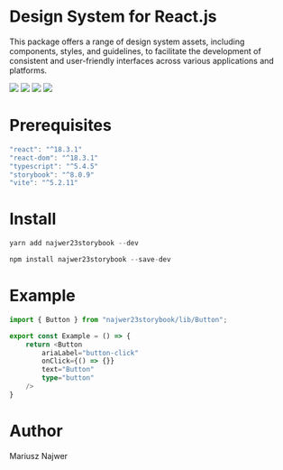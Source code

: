 
# Design System for React.js

This package offers a range of design system assets, including components, styles, and guidelines, to facilitate the development of consistent and user-friendly interfaces across various applications and platforms.

[<img src="https://img.icons8.com/color/96/npm.png">](https://www.npmjs.com/package/najwer23storybook) [<img src="https://img.icons8.com/clouds/100/domain.png">](https://najwer23.github.io/najwer23storybook/) [<img src="https://img.icons8.com/clouds/100/github.png">](https://github.com/najwer23/najwer23storybook) [<img  src="https://img.icons8.com/external-tal-revivo-color-tal-revivo/96/external-jsdelivr-a-free-fast-and-reliable-open-source-cdn-for-npm-and-github-logo-color-tal-revivo.png">](https://www.jsdelivr.com/?query=author%3A%20najwer23)






# Prerequisites
```js
"react": "^18.3.1"
"react-dom": "^18.3.1"
"typescript": "^5.4.5"
"storybook": "^8.0.9"
"vite": "^5.2.11"
```

# Install
```js
yarn add najwer23storybook --dev
```
```js
npm install najwer23storybook --save-dev
```

# Example
```typescript
import { Button } from "najwer23storybook/lib/Button";

export const Example = () => {
	return <Button
		ariaLabel="button-click"
		onClick={() => {}}
		text="Button"
		type="button"
	/>
}
```

# Author

Mariusz Najwer
